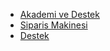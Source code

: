 * [Akademi ve Destek](/)
* [Siparis Makinesi](/SiparisMakinesi.md "Siparis Makinesi Hakkında")
* [Destek](/destek.md "Destek")
